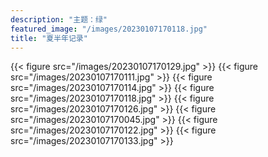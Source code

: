 ```yaml
---
description: "主题：绿"
featured_image: "/images/20230107170118.jpg"
title: "夏半年记录"
---
```


 {{< figure src="/images/20230107170129.jpg" >}}
 {{< figure src="/images/20230107170111.jpg" >}}
 {{< figure src="/images/20230107170114.jpg" >}}
 {{< figure src="/images/20230107170118.jpg" >}}
 {{< figure src="/images/20230107170126.jpg" >}}
 {{< figure src="/images/20230107170045.jpg" >}}
 {{< figure src="/images/20230107170122.jpg" >}}
 {{< figure src="/images/20230107170133.jpg" >}}
